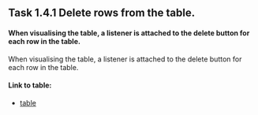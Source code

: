 ## Task 1.4.1  Delete rows from the table.
#### When visualising the table, a listener is attached to the delete button for each row in the table.
When visualising the table, a listener is attached to the delete button for each row in the table.

#### Link to table: 
- [table](https://kravchenkomaks.github.io/m-web-frontend-basics/level1-4-backend/level_1-4_task-2_btn-listener/)